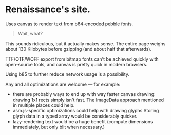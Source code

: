 # Renaissance's site.

Uses canvas to render text from b64-encoded pebble fonts.

> Wait, what?

This sounds ridiculous, but it actually makes sense. The entire page weighs
about 130 Kilobytes before gzipping (and about half that afterwards).

TTF/OTF/WOFF export from bitmap fonts can't be achieved quickly with
open-source tools, and canvas is pretty quick in modern browsers.

Using b85 to further reduce network usage is a possibility.

Any and all optimizations are welcome — for example:
- there are probably ways to end up with way faster canvas drawing: drawing 1x1
  rects simply isn't fast. The ImageData approach mentioned in multiple places
  could help.
- asm.js-specific optimizations could help with drawing glyphs
  Storing glyph data in a typed array would be considerably quicker.
- lazy-rendering text would be a huge benefit (compute dimensions immediately,
  but only blit when necessary.)
